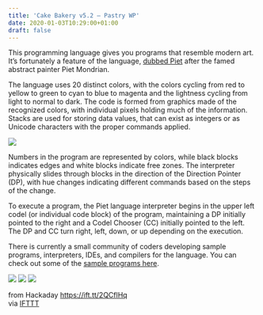 ```yaml
---
title: 'Cake Bakery v5.2 – Pastry WP'
date: 2020-01-03T10:29:00+01:00
draft: false
---
```


This programming language gives you programs that resemble modern art. It’s fortunately a feature of the language, [dubbed Piet](https://www.dangermouse.net/esoteric/piet.html) after the famed abstract painter Piet Mondrian.

The language uses 20 distinct colors, with the colors cycling from red to yellow to green to cyan to blue to magenta and the lightness cycling from light to normal to dark. The code is formed from graphics made of the recognized colors, with individual pixels holding much of the information. Stacks are used for storing data values, that can exist as integers or as Unicode characters with the proper commands applied.

![](https://hackaday.com/wp-content/uploads/2019/12/Screen-Shot-2019-12-30-at-7.48.25-PM.png?w=400)

Numbers in the program are represented by colors, while black blocks indicates edges and white blocks indicate free zones. The interpreter physically slides through blocks in the direction of the Direction Pointer (DP), with hue changes indicating different commands based on the steps of the change.

To execute a program, the Piet language interpreter begins in the upper left codel (or individual code block) of the program, maintaining a DP initially pointed to the right and a Codel Chooser (CC) initially pointed to the left. The DP and CC turn right, left, down, or up depending on the execution.

There is currently a small community of coders developing sample programs, interpreters, IDEs, and compilers for the language. You can check out some of the [sample programs here](https://www.dangermouse.net/esoteric/piet/samples.html).

[![](https://hackaday.com/wp-content/uploads/2019/12/Screen-Shot-2019-12-30-at-7.47.39-PM.png?w=250)](https://hackaday.com/2020/01/03/a-programming-language-that-lets-you-code-with-pixels/screen-shot-2019-12-30-at-7-47-39-pm/) [![](https://hackaday.com/wp-content/uploads/2019/12/Screen-Shot-2019-12-30-at-7.47.58-PM.png?w=250)](https://hackaday.com/2020/01/03/a-programming-language-that-lets-you-code-with-pixels/screen-shot-2019-12-30-at-7-47-58-pm/) [![](https://hackaday.com/wp-content/uploads/2019/12/Screen-Shot-2019-12-30-at-7.48.39-PM.png?w=250)](https://hackaday.com/2020/01/03/a-programming-language-that-lets-you-code-with-pixels/screen-shot-2019-12-30-at-7-48-39-pm/)  
  
from Hackaday https://ift.tt/2QCflHq  
via [IFTTT](https://ifttt.com/?ref=da&site=blogger)